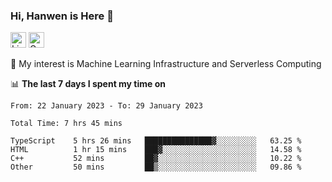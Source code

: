 ### Hi, Hanwen is Here 👋
<p>
	<a href="https://www.linkedin.com/in/liu-hanwen/"><img src="https://img.shields.io/badge/@hanwen-0A66C2?style=flat&logo=LinkedIn&logoColor=white" alt="Linkedin"  height="25px"/></a> 
	<a href="https://scholar.google.com/citations?user=HDF0su0AAAAJ"><img src="https://img.shields.io/badge/scholar-4385FE.svg?&style=plastic&logo=google-scholar&logoColor=white" alt="Google Scholar" height="25px"> </a>
</p>
🌱 My interest is Machine Learning Infrastructure and Serverless Computing

📊 **The last 7 days I spent my time on** 
<!--START_SECTION:waka-->

```text
From: 22 January 2023 - To: 29 January 2023

Total Time: 7 hrs 45 mins

TypeScript    5 hrs 26 mins   ███████████████▓░░░░░░░░░   63.25 %
HTML          1 hr 15 mins    ███▓░░░░░░░░░░░░░░░░░░░░░   14.58 %
C++           52 mins         ██▓░░░░░░░░░░░░░░░░░░░░░░   10.22 %
Other         50 mins         ██▒░░░░░░░░░░░░░░░░░░░░░░   09.86 %
```

<!--END_SECTION:waka-->


<!--
**david990917/david990917** is a ✨ _special_ ✨ repository because its `README.md` (this file) appears on your GitHub profile.

Here are some ideas to get you started:

- 🔭 I’m currently working on ...
- 🌱 I’m currently learning ...
- 👯 I’m looking to collaborate on ...
- 🤔 I’m looking for help with ...
- 💬 Ask me about ...
- 📫 How to reach me: ...
- 😄 Pronouns: ...
- ⚡ Fun fact: ...
-->
